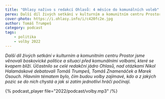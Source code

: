 ```yaml
---
title: "Ohlasy naživo s redakcí Ohlasů: 4 měsíce do komunálních voleb"
perex: Další díl živých setkání v kulturním a komunitním centru Prostor jsme věnovali boskovické politice a situaci před komunálními volbami, které se kvapem blíží.
cover-photo: https://i.ohlasy.info/i/c420fc2e.jpg
author: Tomáš Trumpeš
category: podcast
tags:
    - politika
    - volby 2022
---
```


*Další díl živých setkání v kulturním a komunitním centru Prostor jsme věnovali boskovické politice a situaci před komunálními volbami, které se kvapem blíží. Účastnilo se celé redakční jádro Ohlasů, nad otázkami Nikol Halamáskové debatovali Tomáš Trumpeš, Tomáš Znamenáček a Marek Osouch. Hlavním tématem bylo, čím budou volby zajímavé, kdo a z jakých pozic se do nich chystá a jak si zatím jednotliví hráči počínají.*

{% podcast_player file="2022/podcast/volby.mp3" /%}
